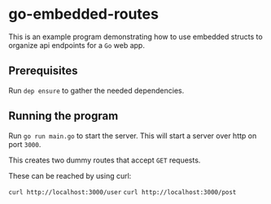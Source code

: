 # go-embedded-routes

This is an example program demonstrating how to use embedded structs to organize api endpoints for a `Go` web app.

## Prerequisites
Run `dep ensure` to gather the needed dependencies. 

## Running the program

Run `go run main.go` to start the server. This will start a server over http on port `3000`.

This creates two dummy routes that accept `GET` requests.

These can be reached by using curl:

`curl http://localhost:3000/user`
`curl http://localhost:3000/post`
